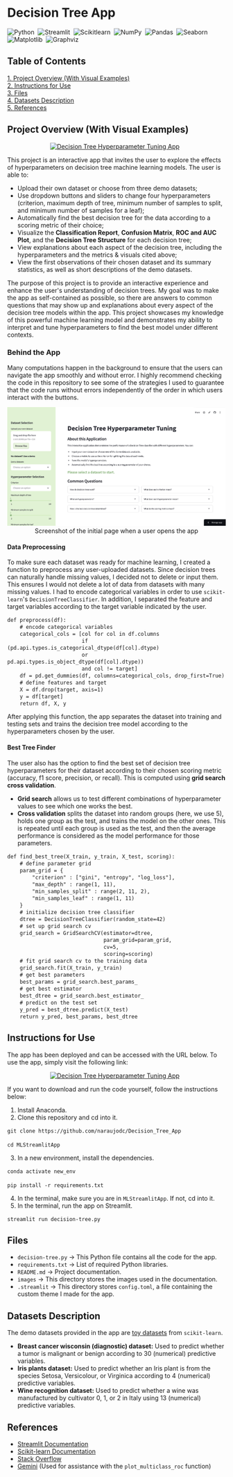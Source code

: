 # Decision Tree App
![Python](https://img.shields.io/badge/-Python-ffe873?style=flat&logo=python)&nbsp;
![Streamlit](https://img.shields.io/badge/Streamlit-ececec?style=flat&logo=streamlit)&nbsp;
![Scikitlearn](https://img.shields.io/badge/scikit_learn-101e27?logo=scikitlearn)&nbsp;
![NumPy](https://img.shields.io/badge/numpy%20-%23013243.svg?&style=flat&logo=numpy&logoColor=white)&nbsp;
![Pandas](https://img.shields.io/badge/pandas%20-%23150458.svg?&style=flat&logo=pandas&logoColor=white)&nbsp;
![Seaborn](https://img.shields.io/badge/Seaborn-79b6bc)&nbsp;
![Matplotlib](https://img.shields.io/badge/Matplotlib-1e3f5a)&nbsp;
![Graphviz](https://img.shields.io/badge/graphviz-5d81a3)&nbsp;

## Table of Contents
[1. Project Overview (With Visual Examples)](#project-overview-with-visual-examples)\
[2. Instructions for Use](#instructions-for-use)\
[3. Files](#files)\
[4. Datasets Description](#datasets-description)\
[5. References](#references)

## Project Overview (With Visual Examples)

<p align="center">
<a href="https://decisiontrees.streamlit.app"><img alt="Decision Tree Hyperparameter Tuning App" src="https://img.shields.io/badge/Decision_Tree_Hyperparameter_Tuning_App-ddf2d1?style=for-the-badge"/></a> &nbsp;
</p>

This project is an interactive app that invites the user to explore the effects of hyperparameters on decision tree machine learning models. The user is able to:
- Upload their own dataset or choose from three demo datasets;
- Use dropdown buttons and sliders to change four hyperparameters (criterion, maximum depth of tree, minimum number of samples to split, and minimum number of samples for a leaf);
- Automatically find the best decision tree for the data according to a scoring metric of their choice;
- Visualize the **Classification Report**, **Confusion Matrix**, **ROC and AUC Plot**, and the **Decision Tree Structure** for each decision tree;
- View explanations about each aspect of the decision tree, including the hyperparameters and the metrics & visuals cited above;
- View the first observations of their chosen dataset and its summary statistics, as well as short descriptions of the demo datasets.

The purpose of this project is to provide an interactive experience and enhance the user's understanding of decision trees.
My goal was to make the app as self-contained as possible, so there are answers to common questions that may show up and explanations about every aspect of the decision tree models within the app.
This project showcases my knowledge of this powerful machine learning model and demonstrates my ability to interpret and tune hyperparameters to find the best model under different contexts.

### Behind the App
Many computations happen in the background to ensure that the users can navigate the app smoothly and without error.
I highly recommend checking the code in this repository to see some of the strategies I used to guarantee that the code runs without errors independently of the order in which users interact with the buttons.
<p align="center">
<img src="https://github.com/naraujodc/Decision_Tree_App/blob/main/images/decision-tree-app-initial-page.png">
Screenshot of the initial page when a user opens the app
</p>

#### Data Preprocessing
To make sure each dataset was ready for machine learning, I created a function to preprocess any user-uploaded datasets.
Since decision trees can naturally handle missing values, I decided not to delete or input them. This ensures I would not delete a lot of data from datasets with many missing values.
I had to encode categorical variables in order to use `scikit-learn`'s `DecisionTreeClassifier`. In addition, I separated the feature and target variables according to the target variable indicated by the user.
```
def preprocess(df):
    # encode categorical variables
    categorical_cols = [col for col in df.columns
                        if (pd.api.types.is_categorical_dtype(df[col].dtype)
                        or pd.api.types.is_object_dtype(df[col].dtype))
                        and col != target]
    df = pd.get_dummies(df, columns=categorical_cols, drop_first=True)
    # define features and target
    X = df.drop(target, axis=1)
    y = df[target]
    return df, X, y
```
After applying this function, the app separates the dataset into training and testing sets and trains the decision tree model according to the hyperparameters chosen by the user.

#### Best Tree Finder
The user also has the option to find the best set of decision tree hyperparameters for their dataset according to their chosen scoring metric (accuracy, f1 score, precision, or recall).
This is computed using **grid search cross validation**.
- **Grid search** allows us to test different combinations of hyperparameter values to see which one works the best.
- **Cross validation** splits the dataset into random groups (here, we use 5), holds one group as the test, and trains the model on the other ones.
This is repeated until each group is used as the test, and then the average performance is considered as the model performance for those parameters.
```
def find_best_tree(X_train, y_train, X_test, scoring):
    # define parameter grid
    param_grid = {
        "criterion" : ["gini", "entropy", "log_loss"],
        "max_depth" : range(1, 11),
        "min_samples_split" : range(2, 11, 2),
        "min_samples_leaf" : range(1, 11)
    }
    # initialize decision tree classifier
    dtree = DecisionTreeClassifier(random_state=42)
    # set up grid search cv
    grid_search = GridSearchCV(estimator=dtree,
                               param_grid=param_grid,
                               cv=5,
                               scoring=scoring)
    # fit grid search cv to the training data
    grid_search.fit(X_train, y_train)
    # get best parameters
    best_params = grid_search.best_params_
    # get best estimator
    best_dtree = grid_search.best_estimator_
    # predict on the test set
    y_pred = best_dtree.predict(X_test)
    return y_pred, best_params, best_dtree
```

## Instructions for Use
The app has been deployed and can be accessed with the URL below. To use the app, simply visit the following link:
<p align="center">
<a href="https://decisiontrees.streamlit.app"><img alt="Decision Tree Hyperparameter Tuning App" src="https://img.shields.io/badge/Decision_Tree_Hyperparameter_Tuning_App-ddf2d1?style=for-the-badge"/></a> &nbsp;
</p>

If you want to download and run the code yourself, follow the instructions below:
1. Install Anaconda.
2. Clone this repository and cd into it.
```
git clone https://github.com/naraujodc/Decision_Tree_App

cd MLStreamlitApp
```
3. In a new environment, install the dependencies.
```
conda activate new_env

pip install -r requirements.txt
```
4. In the terminal, make sure you are in `MLStreamlitApp`. If not, cd into it.
5. In the terminal, run the app on Streamlit.
```
streamlit run decision-tree.py
```

## Files
- `decision-tree.py` &rarr; This Python file contains all the code for the app.
- `requirements.txt` &rarr; List of required Python libraries.
- `README.md` &rarr; Project documentation.
- `images` &rarr; This directory stores the images used in the documentation.
- `.streamlit` &rarr; This directory stores `config.toml`, a file containing the custom theme I made for the app.

## Datasets Description
The demo datasets provided in the app are [toy datasets](https://scikit-learn.org/stable/datasets/toy_dataset.html) from `scikit-learn`.
- **Breast cancer wisconsin (diagnostic) dataset:** Used to predict whether a tumor is malignant or benign according to 30 (numerical) predictive variables.
- **Iris plants dataset:** Used to predict whether an Iris plant is from the species Setosa, Versicolour, or Virginica according to 4 (numerical) predictive variables.
-  **Wine recognition dataset:** Used to predict whether a wine was manufactured by cultivator 0, 1, or 2 in Italy using 13 (numerical) predictive variables.

## References
- [Streamlit Documentation](https://docs.streamlit.io/)
- [Scikit-learn Documentation](https://scikit-learn.org/stable/)
- [Stack Overflow](https://stackoverflow.com/questions)
- [Gemini](https://gemini.google.com/app) (Used for assistance with the `plot_multiclass_roc` function)
